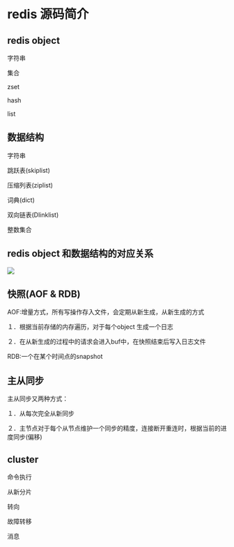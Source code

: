 # redis 源码简介

## redis object
字符串

集合

zset

hash

list

## 数据结构

字符串

跳跃表(skiplist)

压缩列表(ziplist)

词典(dict)

双向链表(Dlinklist)

整数集合

## redis object 和数据结构的对应关系
![](imgs/20180419-131337.png)

## 快照(AOF & RDB)

AOF:增量方式，所有写操作存入文件，会定期从新生成，从新生成的方式

１．根据当前存储的内存遍历，对于每个object 生成一个日志

２．在从新生成的过程中的请求会进入buf中，在快照结束后写入日志文件

RDB:一个在某个时间点的snapshot

## 主从同步
主从同步又两种方式：

１．从每次完全从新同步

２．主节点对于每个从节点维护一个同步的精度，连接断开重连时，根据当前的进度同步(偏移)

## cluster
命令执行

从新分片

转向

故障转移

消息